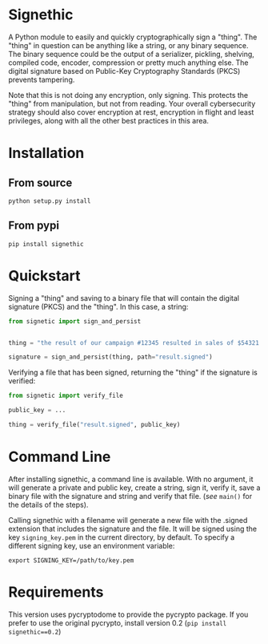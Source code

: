 # Signethic

A Python module to easily and quickly cryptographically sign a "thing". The
"thing" in question can be anything like a string, or any binary sequence. The
binary sequence could be the output of a serializer, pickling, shelving, compiled
code, encoder, compression or pretty much anything else. The digital signature
based on Public-Key Cryptography Standards (PKCS) prevents tampering.

Note that this is not doing any encryption, only signing. This protects the
"thing" from manipulation, but not from reading. Your overall cybersecurity
strategy should also cover encryption at rest, encryption in flight and least
privileges, along with all the other best practices in this area.

# Installation

## From source

    python setup.py install


## From pypi

    pip install signethic


# Quickstart

Signing a "thing" and saving to a binary file that will contain the digital
signature (PKCS) and the "thing". In this case, a string:

```python
from signetic import sign_and_persist


thing = "the result of our campaign #12345 resulted in sales of $54321.00"

signature = sign_and_persist(thing, path="result.signed")
```

Verifying a file that has been signed, returning the "thing" if the signature
is verified:

```python
from signetic import verify_file

public_key = ...

thing = verify_file("result.signed", public_key)
```


# Command Line

After installing signethic, a command line is available. With no argument, it
will generate a private and public key, create a string, sign it, verify it, save
a binary file with the signature and string and verify that file. (*see* `main()`
for the details of the steps).

Calling signethic with a filename will generate a new file with the .signed extension
that includes the signature and the file. It will be signed using the key `signing_key.pem`
in the current directory, by default. To specify a different signing key, use an environment
variable:

    export SIGNING_KEY=/path/to/key.pem
    
# Requirements

This version uses pycryptodome to provide the pycrypto package. If you prefer
to use the original pycrypto, install version 0.2 (`pip install signethic==0.2`)
